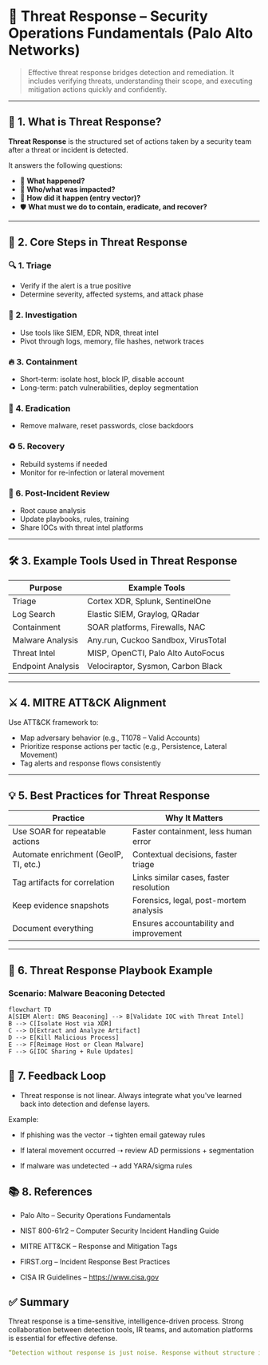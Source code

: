 # 🚨 Threat Response – Security Operations Fundamentals (Palo Alto Networks)

> Effective threat response bridges detection and remediation. It includes verifying threats, understanding their scope, and executing mitigation actions quickly and confidently.

---

## 📌 1. What is Threat Response?

**Threat Response** is the structured set of actions taken by a security team after a threat or incident is detected.

It answers the following questions:

- 📍 **What happened?**
- 🧠 **Who/what was impacted?**
- 🚪 **How did it happen (entry vector)?**
- 🛡️ **What must we do to contain, eradicate, and recover?**

---

## 🧬 2. Core Steps in Threat Response

### 🔍 1. **Triage**
- Verify if the alert is a true positive
- Determine severity, affected systems, and attack phase

### 🧠 2. **Investigation**
- Use tools like SIEM, EDR, NDR, threat intel
- Pivot through logs, memory, file hashes, network traces

### 🔥 3. **Containment**
- Short-term: isolate host, block IP, disable account
- Long-term: patch vulnerabilities, deploy segmentation

### 🧽 4. **Eradication**
- Remove malware, reset passwords, close backdoors

### ♻️ 5. **Recovery**
- Rebuild systems if needed
- Monitor for re-infection or lateral movement

### 📜 6. **Post-Incident Review**
- Root cause analysis
- Update playbooks, rules, training
- Share IOCs with threat intel platforms

---

## 🛠️ 3. Example Tools Used in Threat Response

| Purpose              | Example Tools                         |
|----------------------|----------------------------------------|
| Triage               | Cortex XDR, Splunk, SentinelOne       |
| Log Search           | Elastic SIEM, Graylog, QRadar         |
| Containment          | SOAR platforms, Firewalls, NAC        |
| Malware Analysis     | Any.run, Cuckoo Sandbox, VirusTotal   |
| Threat Intel         | MISP, OpenCTI, Palo Alto AutoFocus    |
| Endpoint Analysis    | Velociraptor, Sysmon, Carbon Black    |

---

## ⚔️ 4. MITRE ATT&CK Alignment

Use ATT&CK framework to:

- Map adversary behavior (e.g., T1078 – Valid Accounts)
- Prioritize response actions per tactic (e.g., Persistence, Lateral Movement)
- Tag alerts and response flows consistently

---

## 💡 5. Best Practices for Threat Response

| Practice                             | Why It Matters                          |
|--------------------------------------|------------------------------------------|
| Use SOAR for repeatable actions      | Faster containment, less human error     |
| Automate enrichment (GeoIP, TI, etc.)| Contextual decisions, faster triage      |
| Tag artifacts for correlation        | Links similar cases, faster resolution   |
| Keep evidence snapshots              | Forensics, legal, post-mortem analysis   |
| Document everything                  | Ensures accountability and improvement   |

---

## 🎯 6. Threat Response Playbook Example

### Scenario: Malware Beaconing Detected

```mermaid
flowchart TD
A[SIEM Alert: DNS Beaconing] --> B[Validate IOC with Threat Intel]
B --> C[Isolate Host via XDR]
C --> D[Extract and Analyze Artifact]
D --> E[Kill Malicious Process]
E --> F[Reimage Host or Clean Malware]
F --> G[IOC Sharing + Rule Updates]
```

## 🔄 7. Feedback Loop

- Threat response is not linear. Always integrate what you've learned back into detection and defense layers.

Example:

- If phishing was the vector ➝ tighten email gateway rules

- If lateral movement occurred ➝ review AD permissions + segmentation

- If malware was undetected ➝ add YARA/sigma rules

## 📚 8. References

- Palo Alto – Security Operations Fundamentals

- NIST 800-61r2 – Computer Security Incident Handling Guide

- MITRE ATT&CK – Response and Mitigation Tags

- FIRST.org – Incident Response Best Practices

- CISA IR Guidelines – https://www.cisa.gov 

## ✅ Summary

Threat response is a time-sensitive, intelligence-driven process. Strong collaboration between detection tools, IR teams, and automation platforms is essential for effective defense.

```yaml
“Detection without response is just noise. Response without structure is chaos.” – SOC Principle
```
